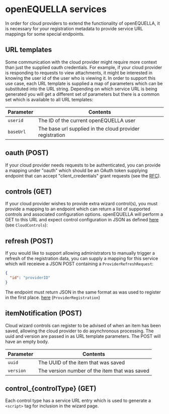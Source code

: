 # openEQUELLA services

In order for cloud providers to extend the functionality of openEQUELLA, it is necessary for your registration metadata to provide service URL mappings for some special endpoints.

## URL templates

Some communication with the cloud provider might require more context than just the supplied oauth credentials.
For example, if your cloud provider is responding to requests to view attachments, it might be interested in knowing the user id of the user who is viewing it. In order to support this use case, each URL template is supplied a map of parameters which can be substituted into the URL string. Depending on which service URL is being generated you will get a different set of parameters but there is a common set which is available to all URL templates:

| Parameter | Contents                                                 |
| --------- | -------------------------------------------------------- |
| `userid`  | The ID of the current openEQUELLA user                   |
| `baseUrl` | The base url supplied in the cloud provider registration |

## oauth (POST)

If your cloud provider needs requests to be authenticated, you can provide a mapping under "oauth" which should be an OAuth token supplying endpoint that can accept "client_credentials" grant requests (see the [RFC](https://tools.ietf.org/html/rfc6749#section-4.4)).

## controls (GET)

If your cloud provider wishes to provide extra wizard control(s), you must provide a mapping to an endpoint which can return a list of supported controls and associated configuration options. openEQUELLA will perform a GET to this URL and expect control configuration in JSON as defined [here](../controls.d.ts) (see `CloudControls`):

## refresh (POST)

If you would like to support allowing administrators to manually trigger a refresh of the registration data, you can supply a mapping for this service which will receieve a JSON POST containing a `ProviderRefreshRequest`:

```json
{
  "id": "providerID"
}
```

The endpoint must return JSON in the same format as was used to register in the first place. [here](../registration.d.ts) (`ProviderRegistration`)

## itemNotification (POST)

Cloud wizard controls can register to be advised of when an item has been saved, allowing the cloud provider to do asynchronous processing. The uuid and version are passed in as URL template parameters. The POST will have an empty body.

| Parameter | Contents                                      |
| --------- | --------------------------------------------- |
| `uuid`    | The UUID of the item that was saved           |
| `version` | The version number of the item that was saved |

## control\_{controlType} (GET)

Each control type has a service URL entry which is used to generate a `<script>` tag for inclusion in the wizard page.

